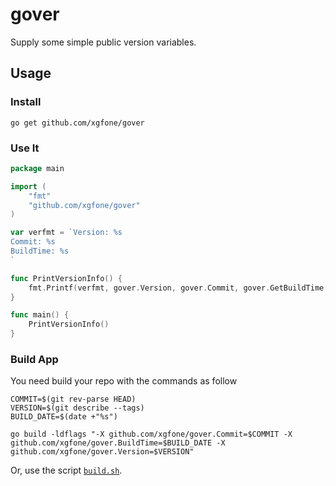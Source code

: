 # gover
Supply some simple public version variables.

## Usage

### Install
```
go get github.com/xgfone/gover
```

### Use It
```go
package main

import (
    "fmt"
    "github.com/xgfone/gover"
)

var verfmt = `Version: %s
Commit: %s
BuildTime: %s
`

func PrintVersionInfo() {
    fmt.Printf(verfmt, gover.Version, gover.Commit, gover.GetBuildTime())
}

func main() {
    PrintVersionInfo()
}
```

### Build App
You need build your repo with the commands as follow
```shell
COMMIT=$(git rev-parse HEAD)
VERSION=$(git describe --tags)
BUILD_DATE=$(date +"%s")

go build -ldflags "-X github.com/xgfone/gover.Commit=$COMMIT -X github.com/xgfone/gover.BuildTime=$BUILD_DATE -X github.com/xgfone/gover.Version=$VERSION"
```

Or, use the script [`build.sh`](https://github.com/xgfone/gover/blob/master/build.sh).
